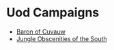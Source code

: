 # Uod Campaigns

* [Baron of Cuvauw](baron/README.md)
* [Jungle Obscenities of the South](jungle_hexcrawl/README.md)